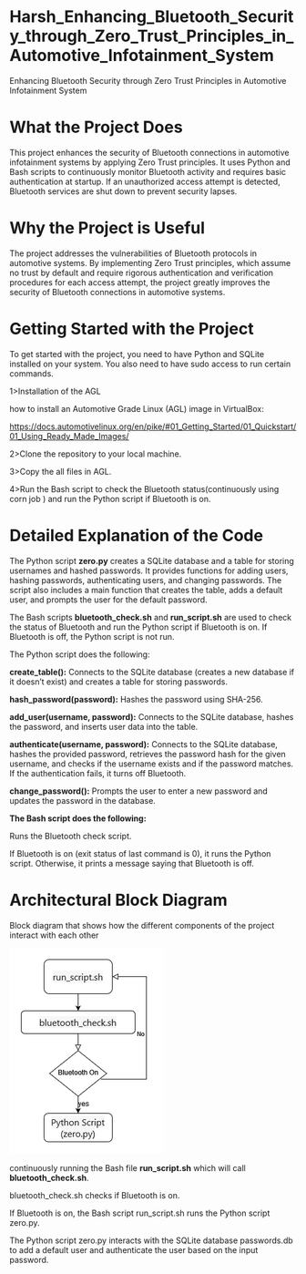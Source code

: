 # Harsh_Enhancing_Bluetooth_Security_through_Zero_Trust_Principles_in_Automotive_Infotainment_System
Enhancing Bluetooth Security through Zero Trust Principles in Automotive Infotainment System

# What the Project Does
This project enhances the security of Bluetooth connections in automotive infotainment systems by applying Zero Trust principles. It uses Python and Bash scripts to continuously monitor Bluetooth activity and requires basic authentication at startup. If an unauthorized access attempt is detected, Bluetooth services are shut down to prevent security lapses.

# Why the Project is Useful
The project addresses the vulnerabilities of Bluetooth protocols in automotive systems. By implementing Zero Trust principles, which assume no trust by default and require rigorous authentication and verification procedures for each access attempt, the project greatly improves the security of Bluetooth connections in automotive systems.


# Getting Started with the Project
To get started with the project, you need to have Python and SQLite installed on your system. You also need to have sudo access to run certain commands.

1>Installation of the AGL

how to install an Automotive Grade Linux (AGL) image in VirtualBox:

https://docs.automotivelinux.org/en/pike/#01_Getting_Started/01_Quickstart/01_Using_Ready_Made_Images/

2>Clone the repository to your local machine.

3>Copy the all files in AGL.

4>Run the Bash script to check the Bluetooth status(continuously using corn job ) and run the Python script if Bluetooth is on.

# Detailed Explanation of the Code

The Python script **zero.py** creates a SQLite database and a table for storing usernames and hashed passwords. It provides functions for adding users, hashing passwords, authenticating users, and changing passwords. The script also includes a main function that creates the table, adds a default user, and prompts the user for the default password.

The Bash scripts **bluetooth_check.sh** and **run_script.sh** are used to check the status of Bluetooth and run the Python script if Bluetooth is on. If Bluetooth is off, the Python script is not run.

The Python script does the following:

**create_table():** Connects to the SQLite database (creates a new database if it doesn’t exist) and creates a table for storing passwords.

**hash_password(password):** Hashes the password using SHA-256.

**add_user(username, password):** Connects to the SQLite database, hashes the password, and inserts user data into the table.

**authenticate(username, password):** Connects to the SQLite database, hashes the provided password, retrieves the password hash for the given username, and checks if the username exists and if the password matches. If the authentication fails, it turns off Bluetooth.

**change_password():** Prompts the user to enter a new password and updates the password in the database.

**The Bash script does the following:**

Runs the Bluetooth check script.

If Bluetooth is on (exit status of last command is 0), it runs the Python script. Otherwise, it prints a message saying that Bluetooth is off.

# Architectural Block Diagram

Block diagram that shows how the different components of the project interact with each other

![WorkFlow.](Workflow.png)

continuously running the Bash file **run_script.sh** which will call **bluetooth_check.sh**.

bluetooth_check.sh checks if Bluetooth is on.

If Bluetooth is on, the Bash script run_script.sh runs the Python script zero.py.

The Python script zero.py interacts with the SQLite database passwords.db to add a default user and authenticate the user based on the input password.









